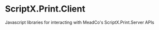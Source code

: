 # ScriptX.Print.Client
Javascript libraries for interacting with MeadCo's ScriptX.Print.Server APIs
